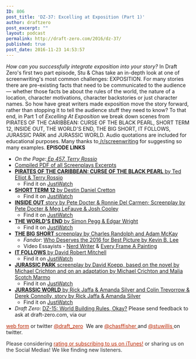```yaml
---
ID: 806
post_title: 'DZ-37: Excelling at Exposition (Part 1)'
author: draftzero
post_excerpt: ""
layout: podcast
permalink: http://draft-zero.com/2016/dz-37/
published: true
post_date: 2016-11-23 14:53:57
---
```

*How can you successfully integrate exposition into your story?* In Draft Zero's first two part episode, Stu & Chas take an in-depth look at one of screenwriting's most common challenges: EXPOSITION. For many stories there are pre-existing facts that need to be communicated to the audience — whether those facts be about the rules of the world, the nature of a location, character motivations, character backstories or just character names. So how have great writers made exposition move the story forward, rather than stopping it to tell the audience stuff they need to know? To that end, in Part 1 of *Excelling At Exposition* we break down scenes from PIRATES OF THE CARIBBEAN: CURSE OF THE BLACK PEARL, SHORT TERM 12, INSIDE OUT, THE WORLD'S END, THE BIG SHORT, IT FOLLOWS, JURASSIC PARK and JURASSIC WORLD. Audio quotations are included for educational purposes. Many thanks to<a href="https://www.reddit.com/r/Screenwriting/comments/5136ix/best_and_worst_exposition_scenes/" target="_blank" rel="noopener"> /r/screenwriting</a> for suggesting so many examples. **EPISODE LINKS** 
*   *On the Page:<a href="http://onthepage.libsyn.com/457-terry-rossio?utm_source=feedburner&utm_medium=feed&utm_campaign=Feed%3A+OnThePage+%28On+The+Page%3A+Screenwriting%29" target="_blank" rel="noopener"> Ep 457. Terry Rossio</a>*
*   <a href="http://traffic.libsyn.com/draftzero/DZ-37_-_Excelling_at_Exposition_Part_1_-_Script_Excerpts.pdf" target="_blank" rel="noopener">Compiled PDF of all Screenplays Excerpts</a>
*   <a href="http://www.imsdb.com/scripts/Pirates-of-the-Caribbean.html" target="_blank" rel="noopener"><strong>PIRATES OF THE CARIBBEAN: CURSE OF THE BLACK PEARL</strong> by Ted Elliot & Terry Rossio</a> 
    *   Find it on <a href="https://www.justwatch.com/au/movie/pirates-of-the-caribbean-the-curse-of-the-black-pearl" target="_blank" rel="noopener">JustWatch</a>
*   <a href="https://gointothestory.blcklst.com/wp-content/uploads/2013/12/Short-Term-12-FINAL.pdf" target="_blank" rel="noopener"><strong>SHORT TERM 12</strong> by Destin Daniel Cretton</a> 
    *   Find it on <a href="https://www.justwatch.com/au/movie/short-term-12" target="_blank" rel="noopener">JustWatch</a>
*   <a href="http://draft-zero.com/2016/dz-35/" target="_blank" rel="noopener"><strong>INSIDE OUT</strong> story by Pete Docter & Ronnie Del Carmen; Screenplay by Pete Docter & Meg LeFauve & Josh Cooley</a> 
    *   Find it on <a href="https://www.justwatch.com/au/movie/inside-out-2015" target="_blank" rel="noopener">JustWatch</a>
*   <a href="http://www.horrorlair.com/scripts/The-World's-End.pdf" target="_blank" rel="noopener"><strong>THE WORLD'S END</strong> by Simon Pegg & Edgar Wright</a> 
    *   Find it on <a href="https://www.justwatch.com/au/movie/the-world-s-end" target="_blank" rel="noopener">JustWatch</a>
*   <a href="http://www.paramountguilds.com/pdf/the-big-short.pdf" target="_blank" rel="noopener"><strong>THE BIG SHORT</strong> screenplay by Charles Randolph and Adam McKay</a> 
    *   *Fandor*: <a href="https://www.fandor.com/keyframe/oscars-2016-video-evidence" target="_blank" rel="noopener">Who Deserves the 2016 for Best Picture by Kevin B. Lee</a>
    *   Video Essayists - <a href="https://www.youtube.com/user/Nerdwriter1" target="_blank" rel="noopener">Nerd Writer</a> & <a href="https://www.youtube.com/user/everyframeapainting" target="_blank" rel="noopener">Every Frame A Painting</a>
*   <a href="http://la-screenwriter.com/wp-content/uploads/2016/03/IT-FOLLOWS-2015-by-David-Robert-Mitchell.pdf" target="_blank" rel="noopener"><strong>IT FOLLOWS</strong> by David Robert Mitchell</a> 
    *   Find it on <a href="https://www.justwatch.com/au/movie/it-follows-2014" target="_blank" rel="noopener">JustWatch</a>
*   <a href="http://www.dailyscript.com/scripts/jurassicpark_script_final_12_92.html" target="_blank" rel="noopener"><strong>JURASSIC PARK</strong> screenplay by David Koepp, based on the novel by Michael Crichton and on an adaptation by Michael Crichton and Malia Scotch Marmo</a> 
    *   Find it on <a href="https://www.justwatch.com/au/movie/jurassic-park" target="_blank" rel="noopener">JustWatch</a>
*   <a href="http://www.imdb.com/title/tt0369610/?ref_=fn_al_tt_1" target="_blank" rel="noopener"><strong>JURASSIC WORLD</strong> by Rick Jaffa & Amanda Silver and Colin Trevorrow & Derek Connolly, story by Rick Jaffa & Amanda Silver</a> 
    *   Find it on <a href="https://www.justwatch.com/au/movie/jurassic-world" target="_blank" rel="noopener">JustWatch</a>
*   *Draft Zero*: [DZ-15: World Building Rules, Okay?][1] Please send feedback to ask at draft-zero.com, via our 

<a style="font-weight: inherit; font-style: inherit; color: #ba2500;" href="http://draft-zero.com/feedback/" target="_blank" rel="noopener">web form</a> or twitter <a style="font-weight: inherit; font-style: inherit; color: #ba2500;" href="https://twitter.com/draft_zero" target="_blank" rel="noopener">@draft_zero</a>  We are <a style="font-weight: inherit; font-style: inherit; color: #ba2500;" href="http://www.twitter.com/chasffisher" target="_blank" rel="noopener">@chasffisher </a>and <a style="font-weight: inherit; font-style: inherit; color: #ba2500;" href="http://www.twitter.com/stuwillis" target="_blank" rel="noopener">@stuwillis </a>on twitter. <p style="color: #2d2d2d;">
  Please considering <a style="font-weight: inherit; font-style: inherit; color: #ba2500;" href="https://itunes.apple.com/au/podcast/draft-zero-screenwriting-podcast/id847126598?mt=2&ls=1">rating or subscribing to us on iTunes!</a> or sharing us on the Social Medias! We like finding new listeners.
</p>

 [1]: http://draft-zero.com/2014/dz-15/